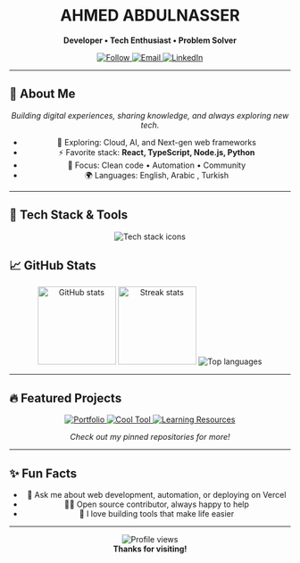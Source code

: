 <!-- Banner & Minimal Header -->
<h1 align="center" style="border-bottom:none;"> AHMED ABDULNASSER</h1>
<p align="center"><strong>Developer • Tech Enthusiast • Problem Solver</strong></p>

<p align="center">
  <a href="https://github.com/a7med-alshatebi">
    <img src="https://img.shields.io/github/followers/a7med-alshatebi?label=Follow&style=social" alt="Follow" />
  </a>
  <a href="mailto:a7med.alshatibi22@gmail.com">
    <img src="https://img.shields.io/badge/Email-D14836?style=flat-square&logo=gmail&logoColor=white" alt="Email" />
  </a>
  <a href="https://www.linkedin.com/in/a7med-alshatebi-1a3841380">
    <img src="https://img.shields.io/badge/LinkedIn-0A66C2?style=flat-square&logo=linkedin&logoColor=white" alt="LinkedIn" />
  </a>
</p>

---

## 👋 About Me
<p align="center">
  <em>Building digital experiences, sharing knowledge, and always exploring new tech.</em>
</p>
<ul align="center">
  <li>🌱 Exploring: Cloud, AI, and Next-gen web frameworks</li>
  <li>⚡ Favorite stack: <strong>React, TypeScript, Node.js, Python</strong></li>
  <li>🎯 Focus: Clean code • Automation • Community</li>
  <li>🌍 Languages: English, Arabic , Turkish</li>
</ul>

---

## 🚀 Tech Stack & Tools

<p align="center">
  <img src="https://skillicons.dev/icons?i=js,ts,react,nodejs,python,cpp,c,java,html,css,vercel,git,github,vscode,linux" alt="Tech stack icons" />
</p>


## 📈 GitHub Stats

<p align="center">
  <img src="https://github-readme-stats.vercel.app/api?username=a7med-alshatebi&show_icons=true&theme=tokyonight&hide_title=true" height="140" alt="GitHub stats" />
  <img src="https://github-readme-streak-stats.herokuapp.com/?user=a7med-alshatebi&theme=tokyonight" height="140" alt="Streak stats" />
  <img src="https://github-readme-stats.vercel.app/api/top-langs/?username=a7med-alshatebi&layout=compact&theme=tokyonight" alt="Top languages" />
</p>

---

## 🔥 Featured Projects

<p align="center">
  <a href="https://github.com/a7med-alshatebi/portfolio">
    <img src="https://img.shields.io/badge/Portfolio-Website-blue?style=for-the-badge&logo=vercel&logoColor=white" alt="Portfolio" />
  </a>
  <a href="https://github.com/a7med-alshatebi/cool-tool">
    <img src="https://img.shields.io/badge/OpenSource-Tool-green?style=for-the-badge&logo=github&logoColor=white" alt="Cool Tool" />
  </a>
  <a href="https://github.com/a7med-alshatebi/learning-resources">
    <img src="https://img.shields.io/badge/Learning-Resources-orange?style=for-the-badge&logo=book&logoColor=white" alt="Learning Resources" />
  </a>
</p>
<p align="center"><em>Check out my pinned repositories for more!</em></p>

---

## ✨ Fun Facts

<ul align="center">
  <li>💬 Ask me about web development, automation, or deploying on Vercel</li>
  <li>🧑‍💻 Open source contributor, always happy to help</li>
  <li>🚀 I love building tools that make life easier</li>
</ul>

---

<p align="center">
  <img src="https://komarev.com/ghpvc/?username=a7med-alshatebi&label=Profile%20views&color=F27F1B&style=flat" alt="Profile views" />
  <br />
  <strong>Thanks for visiting!</strong>
</p>
